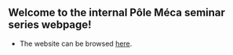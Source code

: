 ## Welcome to the internal Pôle Méca seminar series webpage!


* The website can be browsed [here](https://polemecanique.github.io/biomechanics_seminar/).
